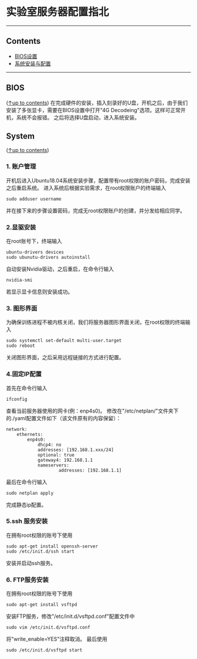 # 实验室服务器配置指北

------

## Contents

- [BIOS设置](#bios)
- [系统安装与配置](#system)

------

## BIOS
([↑up to contents](#contents))
在完成硬件的安装，插入刻录好的U盘，开机之后，由于我们安装了多张显卡，需要在BIOS设置中打开"4G Decodeing"选项。这样可正常开机，系统不会报错。
之后将选择U盘启动，进入系统安装。

## System
([↑up to contents](#contents))
### 1. 账户管理
开机后进入Ubuntu18.04系统安装步骤，配置带有root权限的账户密码，完成安装之后重启系统。
进入系统后根据实验需求，在root权限账户的终端输入
```
sudo adduser username
```
并在接下来的步骤设置密码，完成无root权限账户的创建，并分发给相应同学。
### 2.显驱安装
在root账号下，终端输入
```
ubuntu-drivers devices
sudo ubunutu-drivers autoinstall
```
自动安装Nvidia驱动，之后重启，在命令行输入
```
nvidia-smi
```
若显示显卡信息则安装成功。

### 3. 图形界面
为确保训练进程不被内核关闭，我们将服务器图形界面关闭，在root权限的终端输入
```
sudo systemctl set-default multi-user.target
sudo reboot
```
关闭图形界面，之后采用远程链接的方式进行配置。

### 4.固定IP配置
首先在命令行输入
```
ifconfig
```
查看当前服务器使用的网卡(例：enp4s0)。
修改在"/etc/netplan/"文件夹下的./yaml配置文件如下（该文件原有的内容保留）：
```
network:
    ethernets:
        enp4s0:
            dhcp4: no
            addresses: [192.168.1.xxx/24]
            optional: true
            gateway4: 192.168.1.1
            nameservers:
                    addresses: [192.168.1.1]
```
最后在命令行输入
```
sudo netplan apply 
```
完成静态ip配置。

### 5.ssh 服务安装

在拥有root权限的账号下使用
```
sudo apt-get install openssh-server
sudo /etc/init.d/ssh start
```
安装并启动ssh服务。

### 6. FTP服务安装

在拥有root权限的账号下使用
```
sudo apt-get install vsftpd
```
安装FTP服务，修改"/etc/init.d/vsftpd.conf"配置文件中
```
sudo vim /etc/init.d/vsftpd.conf
```
将"write_enable=YES"注释取消。
最后使用
```
sudo /etc/init.d/vsftpd start
```
